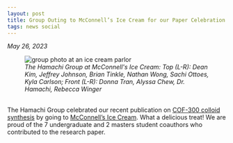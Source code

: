 ```yaml
---
layout: post
title: Group Outing to McConnell’s Ice Cream for our Paper Celebration
tags: news social
---
```


<em>May 26, 2023</em><br>
<figure>
<img src="https://lesliehamachi.github.io/post_content/2023_05_26-McConnells-Ice-Cream-COF-Paper-Celebration.webp" alt="group photo at an ice cream parlor" title="Group Photo at McConnells Ice Cream">
<figcaption><em>The Hamachi Group at McConnell's Ice Cream:
Top (L-R): Dean Kim, Jeffrey Johnson, Brian Tinkle, Nathan Wong, Sachi Ottoes, Kyla Carlson; 
  Front (L-R): Donna Tran, Alyssa Chew, Dr. Hamachi, Rebecca Winger</em></figcaption>
</figure>  
<br>
The Hamachi Group celebrated our recent publication on <a href="https://pubs.rsc.org/en/content/articlelanding/2023/ra/d3ra02202a">COF-300 colloid synthesis</a> by going to <a href="https://mcconnells.com/">McConnell’s Ice Cream</a>. What a delicious treat! We are proud of the 7 undergraduate and 2 masters student coauthors who contributed to the research paper. 
